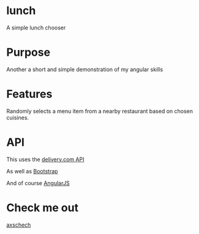 # lunch
A simple lunch chooser

# Purpose
Another a short and simple demonstration of my angular skills

# Features
Randomly selects a menu item from a nearby restaurant based on chosen cuisines.

# API
This uses the [delivery.com API](http://developers.delivery.com/overview)

As well as [Bootstrap](http://getbootstrap.com)

And of course [AngularJS](http://angularjs.org)

# Check me out
[axschech](http://axschech.com)
